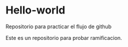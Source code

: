 # Hello-world
Repositorio para practicar el flujo de github

Este es un repositorio para probar ramificacion.
